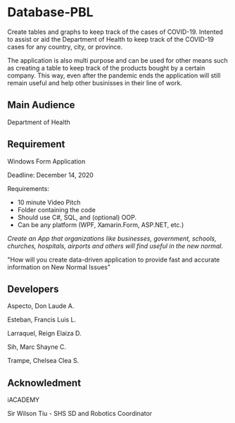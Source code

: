 # Database-PBL

Create tables and graphs to keep track of the cases of COVID-19. Intented to assist or aid the Department of Health to keep track of the COVID-19 cases for any country, city, or province.

The application is also multi purpose and can be used for other means such as creating a table to keep track of the products bought by a certain company. This way, even after the pandemic ends the application will still remain useful and help other businisses in their line of work.

## Main Audience

Department of Health

## Requirement

Windows Form Application

Deadline: December 14, 2020

Requirements:
* 10 minute Video Pitch
* Folder containing the code
* Should use C#, SQL, and (optional) OOP.
* Can be any platform (WPF, Xamarin.Form, ASP.NET, etc.)

_Create an App that organizations like businesses, government, schools, churches, hospitals, airports and others will find useful in the new normal._

"How will you create data-driven application to provide fast and accurate information on New Normal Issues"

## Developers
Aspecto, Don Laude A.

Esteban, Francis Luis L.

Larraquel, Reign Elaiza D.

Sih, Marc Shayne C.

Trampe, Chelsea Clea S.

## Acknowledment
iACADEMY

Sir Wilson Tiu - SHS SD and Robotics Coordinator